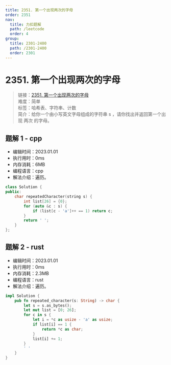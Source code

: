 ```yaml
---
title: 2351. 第一个出现两次的字母
order: 2351
nav:
  title: 力扣题解
  path: /leetcode
  order: 4
group:
  title: 2301-2400
  path: /2301-2400
  order: 2301
---
```


# 2351. 第一个出现两次的字母
    
> 链接：[2351. 第一个出现两次的字母](https://leetcode.cn/problems/first-letter-to-appear-twice/)  
> 难度：简单  
> 标签：哈希表、字符串、计数  
> 简介：给你一个由小写英文字母组成的字符串 s ，请你找出并返回第一个出现 两次 的字母。
      
## 题解 1 - cpp
- 编辑时间：2023.01.01
- 执行用时：0ms
- 内存消耗：6MB
- 编程语言：cpp
- 解法介绍：遍历。
```cpp
class Solution {
public:
    char repeatedCharacter(string s) {
        int list[26] = {0};
        for (auto &c : s) {
            if (list[c - 'a']++ == 1) return c;
        }
        return ' ';
    }
};
```

## 题解 2 - rust
- 编辑时间：2023.01.01
- 执行用时：0ms
- 内存消耗：2.3MB
- 编程语言：rust
- 解法介绍：遍历。
```rust
impl Solution {
    pub fn repeated_character(s: String) -> char {
        let s = s.as_bytes();
        let mut list = [0; 26];
        for c in s {
            let i = *c as usize - 'a' as usize;
            if list[i] == 1 {
                return *c as char;
            }
            list[i] += 1;
        }
        ' '
    }
}
```

      